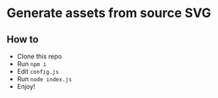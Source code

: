 # Generate assets from source SVG

## How to

- Clone this repo
- Run `npm i`
- Edit `config.js`
- Run `node index.js`
- Enjoy!

